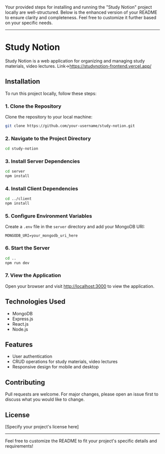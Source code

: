Your provided steps for installing and running the "Study Notion" project locally are well-structured. Below is the enhanced version of your README to ensure clarity and completeness. Feel free to customize it further based on your specific needs.

---

# Study Notion

Study Notion is a web application for organizing and managing study materials, video lectures.
Link->https://studynotion-frontend.vercel.app/

## Installation

To run this project locally, follow these steps:

### 1. Clone the Repository

Clone the repository to your local machine:

```sh
git clone https://github.com/your-username/study-notion.git
```

### 2. Navigate to the Project Directory

```sh
cd study-notion
```

### 3. Install Server Dependencies

```sh
cd server
npm install
```

### 4. Install Client Dependencies

```sh
cd ../client
npm install
```

### 5. Configure Environment Variables

Create a `.env` file in the `server` directory and add your MongoDB URI:

```env
MONGODB_URI=your_mongodb_uri_here
```

### 6. Start the Server

```sh
cd ..
npm run dev
```

### 7. View the Application

Open your browser and visit [http://localhost:3000](http://localhost:3000) to view the application.

## Technologies Used

- MongoDB
- Express.js
- React.js
- Node.js

## Features

- User authentication
- CRUD operations for study materials, video lectures
- Responsive design for mobile and desktop

## Contributing

Pull requests are welcome. For major changes, please open an issue first to discuss what you would like to change.

## License

[Specify your project's license here]

---

Feel free to customize the README to fit your project's specific details and requirements!
